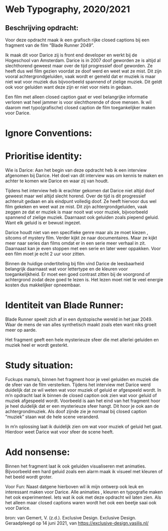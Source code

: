 # Web Typography, 2020/2021

## Beschrijving opdracht: 
Voor deze opdracht maak ik een grafisch rijke closed captions bij een fragment van de film “Blade Runner 2049”. 

Ik maak dit voor Darice zij is front end developer en werkt bij de Hogeschool van Amsterdam. Darice is in 2007 doof geworden ze is altijd al slechthorend geweest maar over de tijd progressief doof geworden. Ze heeft dus wel film gezien voordat ze doof werd en weet wat ze mist. Dit zijn vooral achtergrondgeluiden, vaak wordt er gemeld dat er muziek is maar niet wat voor muziek dus bijvoorbeeld spannend of zielige muziek. Dit geldt ook voor geluiden want deze zijn er niet voor niets in gedaan. 

Een film met alleen closed caption gaat er veel belangrijke informatie verloren wat heel jammer is voor slechthorende of dove mensen. Ik wil daarom met typo(grafische) closed caption de film toegankelijker maken voor Darice. 

# Ignore Conventions:

 
 

# Prioritise identity: 
Wie is Darice: 
Aan het begin van deze opdracht heb ik een interview afgenomen bij Darice. Het doel van dit interview was om kennis te maken en achter te komen wie Darice en waar zij van houdt. 

Tijdens het interview heb ik erachter gekomen dat Darice niet altijd doof geweest maar wel altijd slecht horend. Over de tijd is dit progressief achteruit gedaan en als eindpunt volledig doof.  Ze heeft hiervoor dus wel film gekeken en weet wat ze mist. Dit zijn achtergrondgeluiden, vaak zeggen ze dat er muziek is maar nooit wat voor muziek, bijvoorbeeld spannend of zielige muziek. Daarnaast ook geluiden zoals piepend geluid. Want elk geluid is er bewust ingezet. 

Darice houdt niet van een specifieke genre maar als ze moet kiezen , sitcoms of mystery film. Verder kijkt ze naar documentaires.  Maar ze kijkt meer naar series dan films omdat er in een serie meer verhaal in zit. Daarnaast kan je even stoppen met een serie en later weer oppakken. Voor een film moet je echt 2 uur voor zitten.

Binnen de huidige ondertiteling bij film vind Darice de leesbaarheid belangrijk daarnaast wat voor lettertype en de kleuren voor toegankelijkheid. Er moet een goed contrast zitten bij de voorgrond of achtergrond zodat deze goed te lezen is. Het lezen moet niet te veel energie kosten dus makkelijker opneembaar.   



# Identiteit van Blade Runner: 
Blade Runner speelt zich af in een dystopische wereld in het jaar 2049. Waar de mens de van alles synthetisch maakt zoals eten want niks groeit meer op aarde. 

Het fragment geeft een hele mysterieuze sfeer die met allerlei geluiden en muziek heel er wordt gesterkt.

# Study situation: 
Fuckups mama’s, binnen het fragment hoor je veel geluiden en muziek die de sfeer van de film versterken. Tijdens het interview met Darice werd duidelijk dat ze wil weten wat voor muziek of geluid er afgespeeld wordt. In m’n opdracht laat ik binnen de closed caption ook zien wat voor geluid of muziek afgespeeld wordt. Voorbeeld is aan het eind van het fragment hoor je heel duidelijk dat er een mysterieuze sfeer hangt. Dit hoor je ook aan de achtergrondmuziek. Als doof zijnde zie je normaal bij closed caption “muziek” staan wat de hele scene veranderd.

In m’n oplossing laat ik duidelijk zien om wat voor muziek of geluid het gaat. Hierdoor weet Darice wat voor sfeer de scene heeft.  

# Add nonsense: 
Binnen het fragment laat ik ook geluiden visualiseren met animaties. Bijvoorbeeld een hard geluid zoals een alarm maak ik visueel met kleuren of het beeld wordt groter. 

Voor Fun: 
Naast datgene hierboven wil ik mijn ontwerp ook leuk en interessant maken voor Darice. Alle animaties , kleuren en typografie maken het ook experimenteel. Iets wat ik ook met deze opdracht wil laten zien. Als het alleen maar closed captions waren wordt het ook een beetje saai ook voor Darice.

bron: 
van Gemert, V. (z.d.). Exclusive Design. Exclusive Design. Geraadpleegd op 14 juni 2021, van https://exclusive-design.vasilis.nl/

